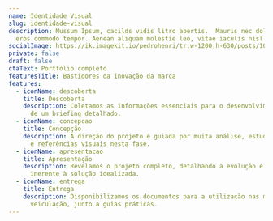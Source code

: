 ```yaml
---
name: Identidade Visual
slug: identidade-visual
description: Mussum Ipsum, cacilds vidis litro abertis.  Mauris nec dolor in
  eros commodo tempor. Aenean aliquam molestie leo, vitae iaculis nisl.
socialImage: https://ik.imagekit.io/pedrohenri/tr:w-1200,h-630/posts/100-960x538.jpg
private: false
draft: false
ctaText: Portfólio completo
featuresTitle: Bastidores da inovação da marca
features:
  - iconName: descoberta
    title: Descoberta
    description: Coletamos as informações essenciais para o desenvolvimento através
      de um briefing detalhado.
  - iconName: concepcao
    title: Concepção
    description: A direção do projeto é guiada por muita análise, estudos de mercado
      e referências visuais nesta fase.
  - iconName: apresentacao
    title: Apresentação
    description: Revelamos o projeto completo, detalhando a evolução e o conceito
      inerente à solução idealizada.
  - iconName: entrega
    title: Entrega
    description: Disponibilizamos os documentos para a utilização nas mídias de
      veiculação, junto a guias práticas.
---
```

